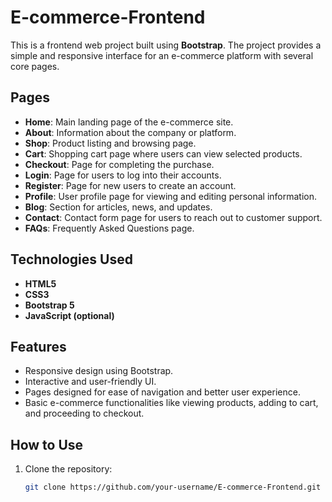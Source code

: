 ﻿# E-commerce-Frontend

This is a frontend web project built using **Bootstrap**. The project provides a simple and responsive interface for an e-commerce platform with several core pages.

## Pages

- **Home**: Main landing page of the e-commerce site.
- **About**: Information about the company or platform.
- **Shop**: Product listing and browsing page.
- **Cart**: Shopping cart page where users can view selected products.
- **Checkout**: Page for completing the purchase.
- **Login**: Page for users to log into their accounts.
- **Register**: Page for new users to create an account.
- **Profile**: User profile page for viewing and editing personal information.
- **Blog**: Section for articles, news, and updates.
- **Contact**: Contact form page for users to reach out to customer support.
- **FAQs**: Frequently Asked Questions page.

## Technologies Used

- **HTML5**
- **CSS3**
- **Bootstrap 5**
- **JavaScript (optional)**

## Features

- Responsive design using Bootstrap.
- Interactive and user-friendly UI.
- Pages designed for ease of navigation and better user experience.
- Basic e-commerce functionalities like viewing products, adding to cart, and proceeding to checkout.

## How to Use

1. Clone the repository:
   ```bash
   git clone https://github.com/your-username/E-commerce-Frontend.git
